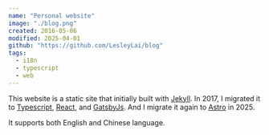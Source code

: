 ```yaml
---
name: "Personal website"
image: "./blog.png"
created: 2016-05-06
modified: 2025-04-01
github: "https://github.com/LesleyLai/blog"
tags:
  - i18n
  - typescript
  - web
---
```


This website is a static site that initially built with [Jekyll](https://jekyllrb.com/). In 2017, I migrated it to [Typescript](https://www.typescriptlang.org/), [React](https://reactjs.org/), and [GatsbyJs](https://www.gatsbyjs.org/). And I migrate it again to [Astro](https://astro.build/) in 2025.

It supports both English and Chinese language.
